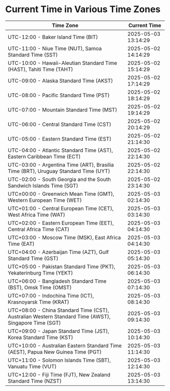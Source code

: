 # Current Time in Various Time Zones

| Time Zone | Current Time |
|-----------|--------------|
| UTC-12:00 - Baker Island Time (BIT) | 2025-05-03 13:14:29 |
| UTC-11:00 - Niue Time (NUT), Samoa Standard Time (SST) | 2025-05-02 14:14:29 |
| UTC-10:00 - Hawaii-Aleutian Standard Time (HAST), Tahiti Time (TAHT) | 2025-05-02 15:14:29 |
| UTC-09:00 - Alaska Standard Time (AKST) | 2025-05-02 17:14:29 |
| UTC-08:00 - Pacific Standard Time (PST) | 2025-05-02 18:14:29 |
| UTC-07:00 - Mountain Standard Time (MST) | 2025-05-02 19:14:29 |
| UTC-06:00 - Central Standard Time (CST) | 2025-05-02 20:14:29 |
| UTC-05:00 - Eastern Standard Time (EST) | 2025-05-02 21:14:30 |
| UTC-04:00 - Atlantic Standard Time (AST), Eastern Caribbean Time (ECT) | 2025-05-02 22:14:30 |
| UTC-03:00 - Argentina Time (ART), Brasília Time (BRT), Uruguay Standard Time (UYT) | 2025-05-02 22:14:30 |
| UTC-02:00 - South Georgia and the South Sandwich Islands Time (SGT) | 2025-05-02 23:14:30 |
| UTC±00:00 - Greenwich Mean Time (GMT), Western European Time (WET) | 2025-05-03 02:14:30 |
| UTC+01:00 - Central European Time (CET), West Africa Time (WAT) | 2025-05-03 03:14:30 |
| UTC+02:00 - Eastern European Time (EET), Central Africa Time (CAT) | 2025-05-03 04:14:30 |
| UTC+03:00 - Moscow Time (MSK), East Africa Time (EAT) | 2025-05-03 04:14:30 |
| UTC+04:00 - Azerbaijan Time (AZT), Gulf Standard Time (GST) | 2025-05-03 05:14:30 |
| UTC+05:00 - Pakistan Standard Time (PKT), Yekaterinburg Time (YEKT) | 2025-05-03 06:14:30 |
| UTC+06:00 - Bangladesh Standard Time (BST), Omsk Time (OMST) | 2025-05-03 07:14:30 |
| UTC+07:00 - Indochina Time (ICT), Krasnoyarsk Time (KRAT) | 2025-05-03 08:14:30 |
| UTC+08:00 - China Standard Time (CST), Australian Western Standard Time (AWST), Singapore Time (SGT) | 2025-05-03 09:14:30 |
| UTC+09:00 - Japan Standard Time (JST), Korea Standard Time (KST) | 2025-05-03 10:14:30 |
| UTC+10:00 - Australian Eastern Standard Time (AEST), Papua New Guinea Time (PGT) | 2025-05-03 11:14:30 |
| UTC+11:00 - Solomon Islands Time (SBT), Vanuatu Time (VUT) | 2025-05-03 12:14:30 |
| UTC+12:00 - Fiji Time (FJT), New Zealand Standard Time (NZST) | 2025-05-03 13:14:30 |

